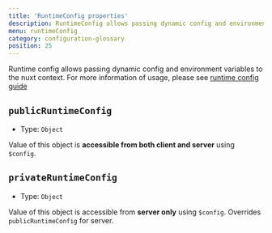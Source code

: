 ```yaml
---
title: 'RuntimeConfig properties'
description: RuntimeConfig allows passing dynamic config and environment variables to the nuxt context
menu: runtimeConfig
category: configuration-glossary
position: 25
---
```


Runtime config allows passing dynamic config and environment variables to the nuxt context. For more information of usage, please see [runtime config guide](/docs/2.x/directory-structure/nuxt-config#runtimeconfig)

## `publicRuntimeConfig`

- Type: `Object`

Value of this object is **accessible from both client and server** using `$config`.

## `privateRuntimeConfig`

- Type: `Object`

Value of this object is accessible from **server only** using `$config`. Overrides `publicRuntimeConfig` for server.
